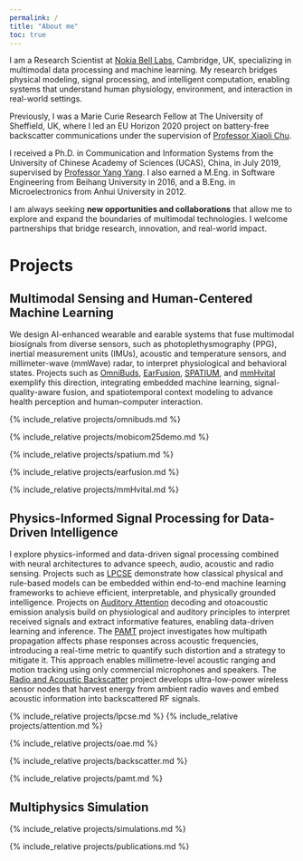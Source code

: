 ```yaml
---
permalink: /
title: "About me"
toc: true
---
```

<p>I am a Research Scientist at <a href="https://www.nokia.com/bell-labs/about/locations/cambridge-uk/" target="_blank">Nokia Bell Labs</a>, Cambridge, UK, specializing in multimodal data processing and machine learning.  
My research bridges physical modeling, signal processing, and intelligent computation, enabling systems that understand human physiology, environment, and interaction in real-world settings.</p>

<p>Previously, I was a Marie Curie Research Fellow at The University of Sheffield, UK, where I led an EU Horizon 2020 project on battery-free backscatter communications under the supervision of 
<a href="https://www.sheffield.ac.uk/eee/people/academic-staff/xiaoli-chu" target="_blank">Professor Xiaoli Chu</a>.</p>


<p>I received a Ph.D. in Communication and Information Systems from the University of Chinese Academy of Sciences (UCAS), China, in July 2019, supervised by 
<a href="https://faculty.sist.shanghaitech.edu.cn/faculty/yangyang/" target="_blank">Professor Yang Yang</a>. 
I also earned a M.Eng. in Software Engineering from Beihang University in 2016, 
and a B.Eng. in Microelectronics from Anhui University in 2012.</p>

<p>I am always seeking <strong>new opportunities and collaborations</strong> that allow me to explore and expand the boundaries of multimodal technologies. I welcome partnerships that bridge research, innovation, and real-world impact.</p>



<h1 id="projects"><i class="ion-ios-lightbulb"></i> Projects</h1>




<h2 id="multimodal" short-label="📊 Multimodal ML & Healthcare"><i class="ion-ios-gear"></i> Multimodal Sensing and Human-Centered Machine Learning</h2>

We design AI-enhanced wearable and earable systems that fuse multimodal biosignals from diverse sensors, such as photoplethysmography (PPG), inertial measurement units (IMUs), acoustic and temperature sensors, and millimeter-wave (mmWave) radar, to interpret physiological and behavioral states.
Projects such as <a href="#omnibuds">OmniBuds</a>, <a href="#earfusion">EarFusion</a>, <a href="#spatium">SPATIUM</a>, and <a href="#mmhvital">mmHvital</a> exemplify this direction, integrating embedded machine learning, signal-quality-aware fusion, and spatiotemporal context modeling to advance health perception and human–computer interaction.


{% include_relative projects/omnibuds.md %}

{% include_relative projects/mobicom25demo.md %}

{% include_relative projects/spatium.md %}

{% include_relative projects/earfusion.md %}

{% include_relative projects/mmHvital.md %}



<h2 id="signal" short-label="🎤 Speech, Audio, and Acoustics"><i class="ion-wifi"></i> Physics-Informed Signal Processing for Data-Driven Intelligence</h2>
<p>
I explore physics-informed and data-driven signal processing combined with neural architectures to advance speech, audio, acoustic and radio sensing.
Projects such as <a href="#lpcse">LPCSE</a> demonstrate how classical physical and rule-based models can be embedded within end-to-end machine learning frameworks to achieve efficient, interpretable, and physically grounded intelligence.
Projects on <a href="#auditory">Auditory Attention</a> decoding and otoacoustic emission analysis build on physiological and auditory principles to interpret received signals and extract informative features, enabling data-driven learning and inference.
The <a href="#pamt">PAMT</a> project investigates how multipath propagation affects phase responses across acoustic frequencies, introducing a real-time metric to quantify such distortion and a strategy to mitigate it.
This approach enables millimetre-level acoustic ranging and motion tracking using only commercial microphones and speakers.
The <a href="#backscatter">Radio and Acoustic Backscatter</a> project develops ultra-low-power wireless sensor nodes that harvest energy from ambient radio waves and embed acoustic information into backscattered RF signals.
</p>



{% include_relative projects/lpcse.md %}
{% include_relative projects/attention.md %}

{% include_relative projects/oae.md %}

{% include_relative projects/backscatter.md %}

{% include_relative projects/pamt.md %}

<!-- {% include_relative projects/lowpower.md %} -->


<h2 id="simulation" short-label="🔎 Multiphysics Simulation"> <i class="ion-cube"></i> Multiphysics Simulation</h2>

{% include_relative projects/simulations.md %}



{% include_relative projects/publications.md %}